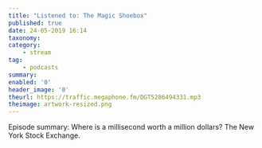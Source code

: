 ```yaml
---
title: "Listened to: The Magic Shoebox"
published: true
date: 24-05-2019 16:14
taxonomy:
category:
	- stream
tag:
	- podcasts
summary:
enabled: '0'
header_image: '0'
theurl: https://traffic.megaphone.fm/DGT5286494331.mp3
theimage: artwork-resized.png
--- 
```

Episode summary: Where is a millisecond worth a million dollars? The New York Stock Exchange.
